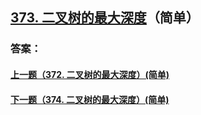 ## [373. 二叉树的最大深度](https://leetcode-cn.com/problems/merge-two-sorted-lists/)（简单）





### 答案：



#### [上一题（372. 二叉树的最大深度）(简单)](https://github.com/sdwwld/leetCode/blob/master/src/main/java/com/wld/java/leetcode/leetCode0372.md)

#### [下一题（374. 二叉树的最大深度）(简单)](https://github.com/sdwwld/leetCode/blob/master/src/main/java/com/wld/java/leetcode/leetCode0374.md)